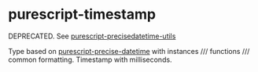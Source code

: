purescript-timestamp
===

DEPRECATED. See [purescript-precisedatetime-utils](https://github.com/naglalakk/purescript-precisedatetime-utils) 

Type based on [purescript-precise-datetime](https://github.com/awakesecurity/purescript-precise-datetime) with instances /// functions /// common formatting. Timestamp with milliseconds.

